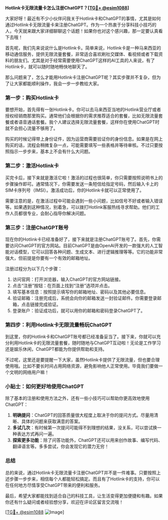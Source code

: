 **Hotlink卡无限流量卡怎么注册ChatGPT？[[TG💪+ @esim1088](https://t.me/s/esim1088)]**

大家好呀！最近有不少小伙伴问我关于Hotlink卡和ChatGPT的事情，尤其是如何通过Hotlink卡无限流量卡来注册ChatGPT。作为一个热衷于分享科技小技巧的人，今天就来跟大家详细聊聊这个话题！如果你也对这个感兴趣，那一定要认真看下去哦！

首先呢，我们先来说说什么是Hotlink卡。简单来说，Hotlink卡是一种马来西亚的移动通信服务，提供无限流量套餐，非常适合喜欢刷社交媒体、看视频或者下载资料的朋友们。尤其是对于经常需要使用ChatGPT这样的AI工具的人来说，有了Hotlink卡，就可以随时随地畅快地聊天了。

那么问题来了，怎么才能用Hotlink卡注册ChatGPT呢？其实步骤并不复杂，但为了让大家都能顺利操作，我会一步一步教给大家。

### **第一步：购买Hotlink卡**

要想开始，首先得有一张Hotlink卡。你可以去马来西亚当地的Hotlink营业厅或者授权经销商那里购买。通常他们会根据你的需求推荐适合的套餐，比如无限流量套餐或者语音通话套餐。我个人建议选择无限流量套餐，这样你在使用ChatGPT时就不会担心流量不够用了。

购买的时候记得带上身份证件，因为运营商需要验证你的身份信息。如果是在网上购买的话，流程会稍微复杂一点，可能需要填写一些表格并等待审核。不过只要按照指示一步步来，基本上不会有什么大问题。

### **第二步：激活Hotlink卡**

买完卡后，接下来就是激活它啦！激活的过程也很简单，你只需要按照说明书上的步骤操作即可。通常情况下，你需要发送一条短信给指定号码，然后输入卡上的SIM卡序列号（IMSI）。激活成功后，你的Hotlink卡就可以正常使用了。

需要注意的是，在激活过程中可能会遇到一些小问题，比如信号不好或者输入错误等。如果遇到这种情况，别着急，可以拨打Hotlink客服热线寻求帮助。他们的工作人员都很专业，会耐心指导你解决问题。

### **第三步：注册ChatGPT账号**

现在你的Hotlink卡已经准备好了，接下来就是注册ChatGPT账号了。首先，你需要访问ChatGPT的官方网站。目前ChatGPT是由OpenAI开发的一款强大的人工智能对话模型，它可以回答各种问题、生成文本、进行逻辑推理等等。它的功能非常强大，但前提是你要有一个有效的邮箱地址。

注册过程分为以下几个步骤：

1. 访问官网：打开浏览器，输入ChatGPT的官方网站链接。
2. 点击“注册”按钮：在页面上找到“注册”选项并点击。
3. 填写基本信息：按照提示填写你的邮箱地址、密码以及其他必要信息。
4. 验证邮箱：注册完成后，系统会向你的邮箱发送一封验证邮件。你需要登录邮箱，点击链接完成验证。
5. 登录账户：验证成功后，就可以用你的邮箱和密码登录ChatGPT了。

### **第四步：利用Hotlink卡无限流量畅玩ChatGPT**

到这里，你的Hotlink卡和ChatGPT账号都已经准备妥当了。接下来，你就可以充分利用Hotlink卡的无限流量套餐，随时随地与ChatGPT互动啦！无论是工作学习还是娱乐休闲，ChatGPT都能为你提供帮助和支持。

不过呢，这里还是要提醒一下大家，虽然Hotlink卡提供了无限流量，但也要合理使用哦。比如不要长时间占用网络资源，避免影响他人正常使用。毕竟我们要做一个文明的网络用户嘛！

### **小贴士：如何更好地使用ChatGPT**

除了基本的注册和使用方法之外，还有一些小技巧可以帮助你更高效地使用ChatGPT：

1. **明确提问**：ChatGPT的回答质量很大程度上取决于你的提问方式。尽量用清晰、具体的问题来获取满意的答案。
2. **多试几次**：有时候第一次提问可能得不到理想的结果，没关系，可以尝试换一种表达方式再问一遍。
3. **探索更多功能**：除了问答功能外，ChatGPT还可以用来创作故事、编写代码、翻译语言等。多多尝试，你会发现它的潜力无穷！

### **总结**

总的来说，通过Hotlink卡无限流量卡注册ChatGPT并不是一件难事。只要按照上述步骤一步步来，相信每个人都能轻松搞定。而且有了Hotlink卡的支持，你可以在任何地方尽情享受ChatGPT带来的便利和服务。

最后，希望大家都能找到适合自己的科技工具，让生活变得更加便捷和有趣。如果你还有什么疑问或者经验想分享，欢迎在评论区留言交流哦！

[[TG💪+ @esim1088](https://t.me/s/esim1088) ![Image](https://i.postimg.cc/4NQfJmqS/Snipaste-2025-05-13-00-14-12.png)]